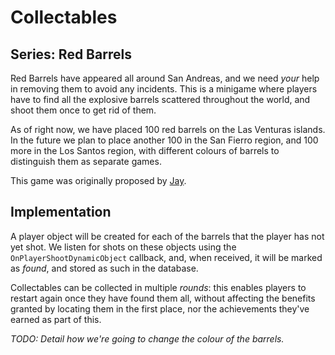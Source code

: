 # Collectables

## Series: Red Barrels
Red Barrels have appeared all around San Andreas, and we need _your_ help in removing them to
avoid any incidents. This is a minigame where players have to find all the explosive barrels
scattered throughout the world, and shoot them once to get rid of them.

As of right now, we have placed 100 red barrels on the Las Venturas islands. In the future we plan
to place another 100 in the San Fierro region, and 100 more in the Los Santos region, with different
colours of barrels to distinguish them as separate games.

This game was originally proposed by [Jay](https://forum.sa-mp.nl/user-180.html).

## Implementation
A player object will be created for each of the barrels that the player has not yet shot. We listen
for shots on these objects using the `OnPlayerShootDynamicObject` callback, and, when received,
it will be marked as _found_, and stored as such in the database.

Collectables can be collected in multiple _rounds_: this enables players to restart again once they
have found them all, without affecting the benefits granted by locating them in the first place, nor
the achievements they've earned as part of this.

_TODO: Detail how we're going to change the colour of the barrels._
